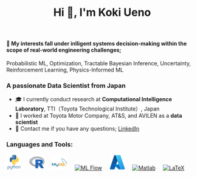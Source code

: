 <!--
**kokiueno/kokiueno** is a ✨ _special_ ✨ repository because its `README.md` (this file) appears on your GitHub profile.

Here are some ideas to get you started:

- 🔭 I’m currently working on ...
- 🌱 I’m currently learning ...
- 👯 I’m looking to collaborate on ...
- 🤔 I’m looking for help with ...
- 💬 Ask me about ...
- 📫 How to reach me: ...
- 😄 Pronouns: ...
- ⚡ Fun fact: ...

&nbsp; # 改行
-->

<h1 align="center">Hi 👋, I'm Koki Ueno</h1>
&nbsp;

<h4 align="left">🤔 My interests fall under inlligent systems decision-making within the scope of real-world engineering challenges; </h3>
Probabilistic ML, Optimization, Tractable Bayesian Inference, Uncertainty, Reinforcement Learning, Physics-Informed ML
&nbsp;

<h3 align="left">A passionate Data Scientist from Japan</h3>

- 🎓  I currently conduct research at **Computational Intelligence Laboratory**, TTI（Toyota Technological Institute）, Japan
- 🌱  I worked at Toyota Motor Company, AT&S, and AVILEN as a **data scientist**
- 💬  Contact me if you have any questions; [LinkedIn](https://www.linkedin.com/in/koki-ueno-142b47281)
&nbsp;

<h3 align="left">Languages and Tools:</h3>
<p align="left">
  <a href="https://www.python.org" target="_blank" rel="noopener"><img src="https://raw.githubusercontent.com/devicons/devicon/master/icons/python/python-original-wordmark.svg" alt="python" style="width:40px; height:40px; margin-right:16px;" /></a>
  <a href="https://www.r-project.org" target="_blank" rel="noopener"><img src="https://raw.githubusercontent.com/devicons/devicon/master/icons/r/r-original.svg" alt="R" style="width:40px; height:40px; margin-right:16px;"></a>
  <a href="https://www.mysql.com/" target="_blank" rel="noopener"><img src="https://raw.githubusercontent.com/devicons/devicon/master/icons/mysql/mysql-original-wordmark.svg" alt="SQL" style="width:40px; height:40px; margin-right:16px;"></a>
  <a href="https://mlflow.org" target="_blank" rel="noopener"><img src="https://avatars.githubusercontent.com/u/35743529?s=200&v=4" alt="ML Flow" style="width:40px; height:40px; margin-right:16px;"></a>
  <a href="https://azure.microsoft.com/en-us/services/devops/" target="_blank" rel="noopener"><img src="https://raw.githubusercontent.com/devicons/devicon/master/icons/azure/azure-original.svg" alt="Azure DevOps" style="width:40px; height:40px; margin-right:16px;"></a>
  <a href="https://www.mathworks.com/products/matlab.html" target="_blank" rel="noopener"><img src="https://upload.wikimedia.org/wikipedia/commons/2/21/Matlab_Logo.png" alt="Matlab" style="width:40px; height:40px; margin-right:16px;"></a>
  <a href="https://www.latex-project.org" target="_blank" rel="noopener"><img src="https://upload.wikimedia.org/wikipedia/commons/9/92/LaTeX_logo.svg" alt="LaTeX" style="width:40px; height:40px; margin-right:16px;"></a>
</p>

&nbsp;
